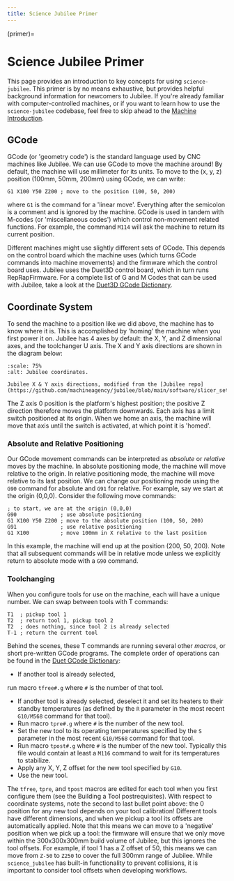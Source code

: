 ```yaml
---
title: Science Jubilee Primer
---
```


(primer)=
# Science Jubilee Primer

This page provides an introduction to key concepts for using `science-jubilee`. This primer is by no means exhaustive, but provides helpful background information for newcomers to Jubilee. If you're already familiar with computer-controlled machines, or if you want to learn how to use the `science-jubilee` codebase, feel free to skip ahead to the [Machine Introduction](machine_intro.md).

## GCode

GCode (or 'geometry code') is the standard language used by CNC machines like Jubilee. We can use GCode to move the machine around! By default, the machine will use millimeter for its units. To move to the (x, y, z) position (100mm, 50mm, 200mm) using GCode, we can write:

```gcode
G1 X100 Y50 Z200 ; move to the position (100, 50, 200)
```

where `G1` is the command for a 'linear move'. Everything after the semicolon is a comment and is ignored by the machine. GCode is used in tandem with M-codes (or 'miscellaneous codes') which control non-movement related functions. For example, the command `M114` will ask the machine to return its current position.

Different machines might use slightly different sets of GCode. This depends on the control board which the machine uses (which turns GCode commands into machine movements) and the firmware which the control board uses. Jubilee uses the Duet3D control board, which in turn runs RepRapFirmware. For a complete list of G and M Codes that can be used with Jubilee, take a look at the [Duet3D GCode Dictionary](https://docs.duet3d.com/en/User_manual/Reference/Gcodes).

## Coordinate System

To send the machine to a position like we did above, the machine has to know where it is. This is accomplished by 'homing' the machine when you first power it on. Jubilee has 4 axes by default: the X, Y, and Z dimensional axes, and the toolchanger U axis. The X and Y axis directions are shown in the diagram below:

```{figure} _static/jubilee-coordinates.jpg
:scale: 75%
:alt: Jubilee coordinates.

Jubilee X & Y axis directions, modified from the [Jubilee repo](https://github.com/machineagency/jubilee/blob/main/software/slicer_settings/prusa_slic3r/bed_rendering/Jubilee_Bed_Graphic.png)
```

The Z axis 0 position is the platform's highest position; the positive Z direction therefore moves the platform downwards. Each axis has a limit switch positioned at its origin. When we home an axis, the machine will move that axis until the switch is activated, at which point it is 'homed'.

### Absolute and Relative Positioning

Our GCode movement commands can be interpreted as *absolute* or *relative* moves by the machine. In absolute positioning mode, the machine will move relative to the origin. In relative positioning mode, the machine will move relative to its last position. We can change our positioning mode using the `G90` command for absolute and `G91` for relative. For example, say we start at the origin (0,0,0). Consider the following move commands:

```gcode
; to start, we are at the origin (0,0,0)
G90              ; use absolute positioning
G1 X100 Y50 Z200 ; move to the absolute position (100, 50, 200)
G91              ; use relative positioning
G1 X100          ; move 100mm in X relative to the last position
```

In this example, the machine will end up at the position (200, 50, 200). Note that all subsequent commands will be in relative mode unless we explicitly return to absolute mode with a `G90` command.

### Toolchanging

When you configure tools for use on the machine, each will have a unique number. We can swap between tools with T commands:

```gcode
T1  ; pickup tool 1
T2  ; return tool 1, pickup tool 2
T2  ; does nothing, since tool 2 is already selected
T-1 ; return the current tool
```

Behind the scenes, these T commands are running several other *macros*, or short pre-written GCode programs. The complete order of operations can be found in the [Duet GCode Dictionary](https://docs.duet3d.com/en/User_manual/Reference/Gcodes):

- If another tool is already selected,

 run macro `tfree#.g` where `#` is the number of that tool.
- If another tool is already selected, deselect it and set its heaters to their standby temperatures (as defined by the `R` parameter in the most recent `G10/M568` command for that tool).
- Run macro `tpre#.g` where `#` is the number of the new tool.
- Set the new tool to its operating temperatures specified by the `S` parameter in the most recent `G10/M568` command for that tool.
- Run macro `tpost#.g` where `#` is the number of the new tool. Typically this file would contain at least a `M116` command to wait for its temperatures to stabilize.
- Apply any X, Y, Z offset for the new tool specified by `G10`.
- Use the new tool.

The `tfree`, `tpre`, and `tpost` macros are edited for each tool when you first configure them (see the Building a Tool postrequisites). With respect to coordinate systems, note the second to last bullet point above: the 0 position for any new tool depends on your tool calibration! Different tools have different dimensions, and when we pickup a tool its offsets are automatically applied. Note that this means we can move to a 'negative' position when we pick up a tool: the firmware will ensure that we only move within the 300x300x300mm build volume of Jubilee, but this ignores the tool offsets. For example, if tool 1 has a Z offset of 50, this means we can move from `Z-50` to `Z250` to cover the full 300mm range of Jubilee. While `science_jubilee` has built-in functionality to prevent collisions, it is important to consider tool offsets when developing workflows.
